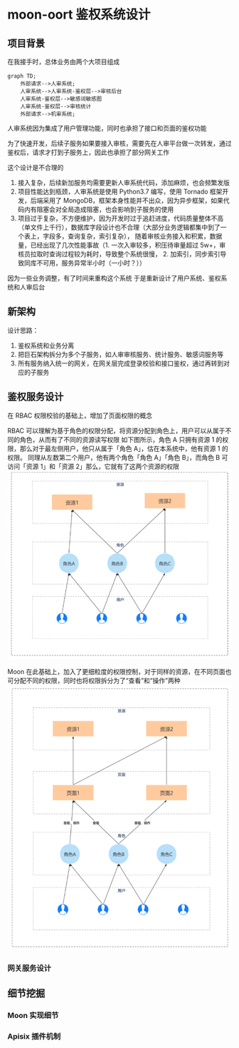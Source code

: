 # moon-oort 鉴权系统设计

## 项目背景

在我接手时，总体业务由两个大项目组成

```mermaid
graph TD;
    外部请求-->人审系统;
    人审系统-->人审系统-鉴权层-->审核后台
    人审系统-鉴权层-->敏感词敏感图
    人审系统-鉴权层-->审核统计
    外部请求-->机审系统;
```

人审系统因为集成了用户管理功能，同时也承担了接口和页面的鉴权功能

为了快速开发，后续子服务如果要接入审核，需要先在人审平台做一次转发，通过鉴权后，请求才打到子服务上，因此也承担了部分网关工作

这个设计是不合理的

1. 接入复杂，后续新加服务均需要更新人审系统代码，添加麻烦，也会频繁发版
2. 项目性能达到瓶颈，人审系统是使用 Python3.7 编写，使用 Tornado 框架开发，后端采用了 MongoDB，框架本身性能并不出众，因为异步框架，如果代码内有阻塞会对全局造成阻塞，也会影响到子服务的使用
3. 项目过于复杂，不方便维护，因为开发时过于追赶进度，代码质量整体不高（单文件上千行），数据库字段设计也不合理（大部分业务逻辑都集中到了一个表上，字段多，查询复杂，索引复杂），
   随着审核业务接入和积累，数据量，已经出现了几次性能事故（1. 一次入审较多，积压待审量超过 5w+，审核员拉取时查询过程较为耗时，导致整个系统很慢， 2. 加索引，同步索引导致同库不可用，服务异常半小时（一小时？））

因为一些业务调整，有了时间来重构这个系统
于是重新设计了用户系统、鉴权系统和人审后台

## 新架构

设计思路：

1. 鉴权系统和业务分离
2. 把巨石架构拆分为多个子服务，如人审审核服务、统计服务、敏感词服务等
3. 所有服务纳入统一的网关，在网关层完成登录校验和接口鉴权，通过再转到对应的子服务

## 鉴权服务设计

在 RBAC 权限校验的基础上，增加了页面权限的概念

RBAC 可以理解为基于角色的权限分配，将资源分配到角色上，用户可以从属于不同的角色，从而有了不同的资源读写权限
如下图所示，角色 A 只拥有资源 1 的权限，那么对于最左侧用户，他只从属于「角色 A」，估在本系统中，他有资源 1 的权限。
同理从左数第二个用户，他有两个角色「角色 A」「角色 B」，而角色 B 可访问「资源 1」和「资源 2」那么，它就有了这两个资源的权限
![1709709676899](./images/1709709676899.png)

Moon 在此基础上，加入了更细粒度的权限控制，对于同样的资源，在不同页面也可分配不同的权限，同时也将权限拆分为了“查看”和“操作”两种
![1709709699404](./images/1709709699404.png)

### 网关服务设计

## 细节挖掘

### Moon 实现细节

### Apisix 插件机制
